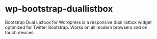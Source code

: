 wp-bootstrap-duallistbox
========================

Bootstrap Dual Listbox for Wordpress is a responsive dual listbox widget optimized for Twitter Bootstrap. Works on all modern browsers and on touch devices.

